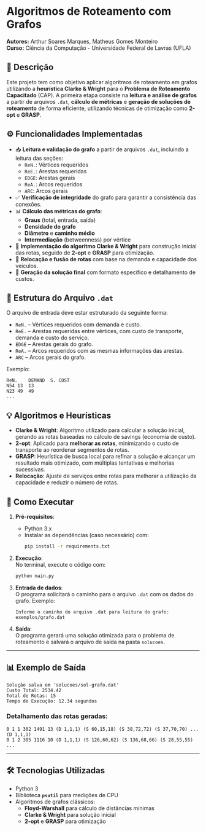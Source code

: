 
# **Algoritmos de Roteamento com Grafos**

**Autores:** Arthur Soares Marques, Matheus Gomes Monteiro  
**Curso:** Ciência da Computação - Universidade Federal de Lavras (UFLA)  

## 📌 **Descrição**

Este projeto tem como objetivo aplicar algoritmos de roteamento em grafos utilizando a **heurística Clarke & Wright** para o **Problema de Roteamento Capacitado** (CAP). A primeira etapa consiste na **leitura e análise de grafos** a partir de arquivos `.dat`, **cálculo de métricas** e **geração de soluções de roteamento** de forma eficiente, utilizando técnicas de otimização como **2-opt** e **GRASP**.

## ⚙️ **Funcionalidades Implementadas**

- 📥 **Leitura e validação do grafo** a partir de arquivos `.dat`, incluindo a leitura das seções:
  - `ReN.`: Vértices requeridos
  - `ReE.`: Arestas requeridas
  - `EDGE`: Arestas gerais
  - `ReA.`: Arcos requeridos
  - `ARC`: Arcos gerais
- ✅ **Verificação de integridade** do grafo para garantir a consistência das conexões.
- 📊 **Cálculo das métricas do grafo**:
  - **Graus** (total, entrada, saída)
  - **Densidade do grafo**
  - **Diâmetro** e **caminho médio**
  - **Intermediação** (betweenness) por vértice
- 🧠 **Implementação do algoritmo Clarke & Wright** para construção inicial das rotas, seguido de **2-opt** e **GRASP** para otimização.
- 🚚 **Relocação e fusão de rotas** com base na demanda e capacidade dos veículos.
- 📝 **Geração da solução final** com formato específico e detalhamento de custos.

## 📂 **Estrutura do Arquivo `.dat`**

O arquivo de entrada deve estar estruturado da seguinte forma:
- `ReN.` – Vértices requeridos com demanda e custo.
- `ReE.` – Arestas requeridas entre vértices, com custo de transporte, demanda e custo do serviço.
- `EDGE` – Arestas gerais do grafo.
- `ReA.` – Arcos requeridos com as mesmas informações das arestas.
- `ARC` – Arcos gerais do grafo.

Exemplo:
```text
ReN.	DEMAND	S. COST
N54	13	13
N23	49	49
...
```

## 💡 **Algoritmos e Heurísticas**

- **Clarke & Wright**: Algoritmo utilizado para calcular a solução inicial, gerando as rotas baseadas no cálculo de savings (economia de custo).
- **2-opt**: Aplicado para **melhorar as rotas**, minimizando o custo de transporte ao reordenar segmentos de rotas.
- **GRASP**: Heurística de busca local para refinar a solução e alcançar um resultado mais otimizado, com múltiplas tentativas e melhorias sucessivas.
- **Relocação**: Ajuste de serviços entre rotas para melhorar a utilização da capacidade e reduzir o número de rotas.

## 🚀 **Como Executar**

1. **Pré-requisitos**:  
   - Python 3.x
   - Instalar as dependências (caso necessário) com:
     ```bash
     pip install -r requirements.txt
     ```

2. **Execução**:  
   No terminal, execute o código com:
   ```bash
   python main.py
   ```

3. **Entrada de dados**:  
   O programa solicitará o caminho para o arquivo `.dat` com os dados do grafo. Exemplo:
   ```text
   Informe o caminho do arquivo .dat para leitura do grafo: exemplos/grafo.dat
   ```

4. **Saída**:  
   O programa gerará uma solução otimizada para o problema de roteamento e salvará o arquivo de saída na pasta `solucoes`.

---

## 📊 **Exemplo de Saída**

```text
Solução salva em 'solucoes/sol-grafo.dat'
Custo Total: 2534.42
Total de Rotas: 15
Tempo de Execução: 12.34 segundos
```

### Detalhamento das rotas geradas:

```text
0 1 1 302 1491 13 (D 1,1,1) (S 60,15,18) (S 38,72,72) (S 37,70,70) ... (D 1,1,1)
0 1 2 305 1116 10 (D 1,1,1) (S 126,60,62) (S 136,68,66) (S 28,55,55) ...
```

---

## 🛠️ **Tecnologias Utilizadas**

- Python 3
- Biblioteca **`psutil`** para medições de CPU
- Algoritmos de grafos clássicos:
  - **Floyd-Warshall** para cálculo de distâncias mínimas
  - **Clarke & Wright** para solução inicial
  - **2-opt** e **GRASP** para otimização
